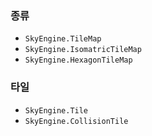 
### 종류
* `SkyEngine.TileMap`
* `SkyEngine.IsomatricTileMap`
* `SkyEngine.HexagonTileMap`

### 타일
* `SkyEngine.Tile`
* `SkyEngine.CollisionTile`